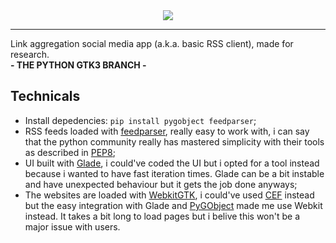 <div align="center">
  <img align="center" src="https://github.com/user-attachments/assets/ecd79ed6-311e-45e7-abbb-a16822ec4f68"></img>
  <hr>
  <div align="left">
    <a>Link aggregation social media app (a.k.a. basic RSS client), made for research.</a>
    <br>
    <b>- THE PYTHON GTK3 BRANCH -</b>
    <br>
    <h2>Technicals</h2>
    <ul>
      <li>Install depedencies: <code>pip install pygobject feedparser</code>;</li>
      <li>RSS feeds loaded with <a href="https://pypi.org/project/feedparser/">feedparser</a>, really easy to work with, i can say that the python community really has mastered simplicity with their tools as described in <a href="https://peps.python.org/pep-0008/">PEP8</a>;</li>
      <li>UI built with <a href="https://glade.gnome.org/">Glade</a>, i could've coded the UI but i opted for a tool instead because i wanted to have fast iteration times. Glade can be a bit instable and have unexpected behaviour but it gets the job done anyways;</li>
      <li>The websites are loaded with <a href="https://webkitgtk.org/">WebkitGTK</a>, i could've used <a href="https://github.com/chromiumembedded/cef">CEF</a> instead but the easy integration with Glade and <a href="https://pygobject.gnome.org/">PyGObject</a> made me use Webkit instead. It takes a bit long to load pages but i belive this won't be a major issue with users.</li>
    </ul>
  </div>
</div>

